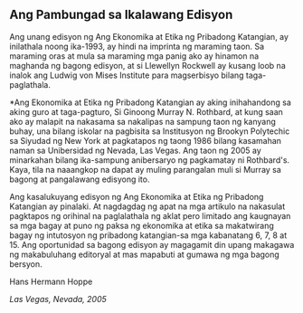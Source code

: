 ## Ang Pambungad sa Ikalawang Edisyon

Ang unang edisyon ng Ang Ekonomika at Etika ng Pribadong Katangian, ay inilathala noong ika-1993, ay hindi na imprinta ng maraming taon. Sa maraming oras at mula sa maraming mga panig ako ay hinamon na maghanda ng bagong edisyon, at si Llewellyn Rockwell ay kusang loob na inalok ang Ludwig von Mises Institute para magserbisyo bilang taga-paglathala.

*Ang Ekonomika at Etika ng Pribadong Katangian ay aking inihahandong sa aking guro at taga-pagturo, Si Ginoong Murray N. Rothbard,
at kung saan ako ay malapit na nakasama sa nakalipas na sampung taon ng kanyang buhay, una bilang iskolar na pagbisita sa Institusyon
ng Brookyn Polytechic sa Siyudad ng New York at pagkatapos ng taong 1986 bilang kasamahan naman sa Unibersidad ng Nevada, Las Vegas.
Ang taon ng 2005 ay minarkahan bilang ika-sampung anibersaryo ng pagkamatay ni Rothbard's. Kaya, tila na naaangkop na dapat ay muling
parangalan muli si Murray sa bagong at pangalawang edisyong ito.

Ang kasalukuyang edisyon ng Ang Ekonomika at Etika ng Pribadong Katangian ay pinalaki. At nagdagdag ng apat na mga artikulo na nakasulat
pagktapos ng orihinal na paglalathala ng aklat pero limitado ang kaugnayan sa mga bagay at puno ng paksa ng ekonomika at etika sa makatwirang bagay ng intutosyon ng pribadong katangian-sa mga kabanatang 6, 7, 8 at 15. Ang oportunidad sa bagong edisyon ay magagamit din
upang makagawa ng makabuluhang editoryal at mas mapabuti at gumawa ng mga bagong bersyon.

Hans Hermann Hoppe

*Las Vegas, Nevada, 2005*
